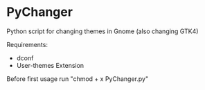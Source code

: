 # PyChanger
Python script for changing themes in Gnome (also changing GTK4)

Requirements:
- dconf
- User-themes Extension

Before first usage run "chmod + x PyChanger.py"
